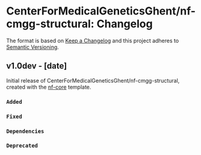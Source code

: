 # CenterForMedicalGeneticsGhent/nf-cmgg-structural: Changelog

The format is based on [Keep a Changelog](https://keepachangelog.com/en/1.0.0/)
and this project adheres to [Semantic Versioning](https://semver.org/spec/v2.0.0.html).

## v1.0dev - [date]

Initial release of CenterForMedicalGeneticsGhent/nf-cmgg-structural, created with the [nf-core](https://nf-co.re/) template.

### `Added`

### `Fixed`

### `Dependencies`

### `Deprecated`
